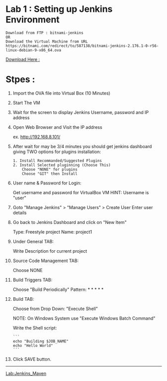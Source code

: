 # Lab 1 : Setting up Jenkins Environment
```
Download from FTP : bitnami-jenkins
OR
Download the Virtual Machine from URL https://bitnami.com/redirect/to/587138/bitnami-jenkins-2.176.1-0-r56-linux-debian-9-x86_64.ova 
```
[Download Here :](https://bitnami.com/redirect/to/587138/bitnami-jenkins-2.176.1-0-r56-linux-debian-9-x86_64.ova )
# Stpes :

1. Import the OVA file into Virtual Box (10 Minutes)

2. Start The VM 

3. Wait for the screen to display Jenkins Username, password and IP address

4. Open Web Browser and Visit the IP address 

    ex. http://192.168.8.101/

5.  After wait for may be 3/4 minutes you should get jenkins dashboard giving 
    TWO options for plugins installation:
    
        1. Install Recommanded/Suggested Plugins
        2. Install Selected pluginning (Choose This)
            Choose "NONE" for plugins
            Choose "GIT" then Install

6.  User name & Password for Login:
    
    Get username and password for VirtualBox VM
    HINT: Username is "user"

7.  Goto "Manage Jenkins" > "Manage Users" > Create User
    Enter user details

8.  Go back to Jenkins Dashboard and click on "New Item"
    
    Type: Freestyle project
    Name: project1

9.  Under General TAB:
    
    Write Description for current project 

10. Source Code Management TAB:
    
    Choose NONE

11. Build Triggers TAB:
    
    Choose "Build Periodically"
    Pattern: * * * * *

12. Build TAB:
    
    Choose from Drop Down: "Execute Shell" 
    
    NOTE: On Windows System use "Execute Windows Batch Command"

    Write the Shell script:
    
        ```
        echo "Building $JOB_NAME"
        echo "Hello World"
        ```
13. Click SAVE button.

***

[Lab:Jenkins_Maven ](https://github.com/usersk7/DevOps/blob/master/Jenkins_Maven)
